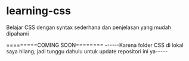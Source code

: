 # learning-css
Belajar CSS dengan syntax sederhana dan penjelasan yang mudah dipahami

=========COMING SOON========
------Karena folder CSS di lokal saya hilang, jadi tunggu dahulu untuk update repositori ini ya-----
